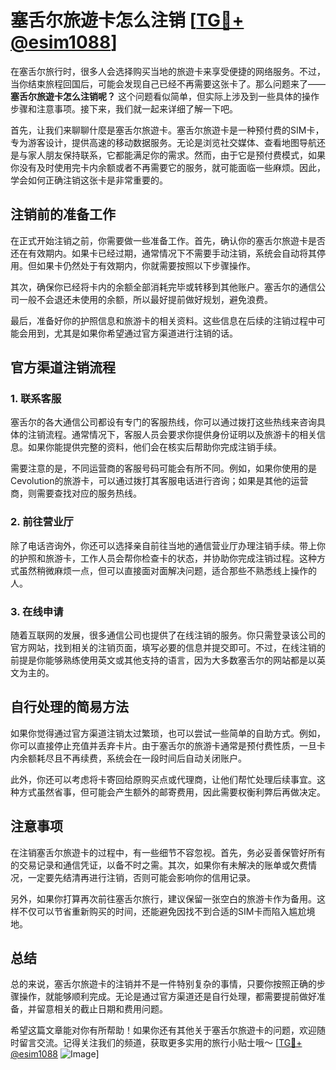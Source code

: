 # 塞舌尔旅遊卡怎么注销 [[TG💪+ @esim1088](https://t.me/s/esim1088)]

在塞舌尔旅行时，很多人会选择购买当地的旅遊卡来享受便捷的网络服务。不过，当你结束旅程回国后，可能会发现自己已经不再需要这张卡了。那么问题来了——**塞舌尔旅遊卡怎么注销呢？** 这个问题看似简单，但实际上涉及到一些具体的操作步骤和注意事项。接下来，我们就一起来详细了解一下吧。

首先，让我们来聊聊什麼是塞舌尔旅遊卡。塞舌尔旅遊卡是一种预付费的SIM卡，专为游客设计，提供高速的移动数据服务。无论是浏览社交媒体、查看地图导航还是与家人朋友保持联系，它都能满足你的需求。然而，由于它是预付费模式，如果你没有及时使用完卡内余额或者不再需要它的服务，就可能面临一些麻烦。因此，学会如何正确注销这张卡是非常重要的。

## 注销前的准备工作

在正式开始注销之前，你需要做一些准备工作。首先，确认你的塞舌尔旅遊卡是否还在有效期内。如果卡已经过期，通常情况下不需要手动注销，系统会自动将其停用。但如果卡仍然处于有效期内，你就需要按照以下步骤操作。

其次，确保你已经将卡内的余额全部消耗完毕或转移到其他账户。塞舌尔的通信公司一般不会退还未使用的余额，所以最好提前做好规划，避免浪费。

最后，准备好你的护照信息和旅游卡的相关资料。这些信息在后续的注销过程中可能会用到，尤其是如果你希望通过官方渠道进行注销的话。

## 官方渠道注销流程

### 1. 联系客服

塞舌尔的各大通信公司都设有专门的客服热线，你可以通过拨打这些热线来咨询具体的注销流程。通常情况下，客服人员会要求你提供身份证明以及旅游卡的相关信息。如果你能提供完整的资料，他们会在核实后帮助你完成注销手续。

需要注意的是，不同运营商的客服号码可能会有所不同。例如，如果你使用的是Cevolution的旅游卡，可以通过拨打其客服电话进行咨询；如果是其他的运营商，则需要查找对应的服务热线。

### 2. 前往营业厅

除了电话咨询外，你还可以选择亲自前往当地的通信营业厅办理注销手续。带上你的护照和旅游卡，工作人员会帮你检查卡的状态，并协助你完成注销过程。这种方式虽然稍微麻烦一点，但可以直接面对面解决问题，适合那些不熟悉线上操作的人。

### 3. 在线申请

随着互联网的发展，很多通信公司也提供了在线注销的服务。你只需登录该公司的官方网站，找到相关的注销页面，填写必要的信息并提交即可。不过，在线注销的前提是你能够熟练使用英文或其他支持的语言，因为大多数塞舌尔的网站都是以英文为主的。

## 自行处理的简易方法

如果你觉得通过官方渠道注销太过繁琐，也可以尝试一些简单的自助方式。例如，你可以直接停止充值并丢弃卡片。由于塞舌尔的旅游卡通常是预付费性质，一旦卡内余额耗尽且不再续费，系统会在一段时间后自动关闭账户。

此外，你还可以考虑将卡寄回给原购买点或代理商，让他们帮忙处理后续事宜。这种方式虽然省事，但可能会产生额外的邮寄费用，因此需要权衡利弊后再做决定。

## 注意事项

在注销塞舌尔旅遊卡的过程中，有一些细节不容忽视。首先，务必妥善保管好所有的交易记录和通信凭证，以备不时之需。其次，如果你有未解决的账单或欠费情况，一定要先结清再进行注销，否则可能会影响你的信用记录。

另外，如果你打算再次前往塞舌尔旅行，建议保留一张空白的旅游卡作为备用。这样不仅可以节省重新购买的时间，还能避免因找不到合适的SIM卡而陷入尴尬境地。

## 总结

总的来说，塞舌尔旅遊卡的注销并不是一件特别复杂的事情，只要你按照正确的步骤操作，就能够顺利完成。无论是通过官方渠道还是自行处理，都需要提前做好准备，并留意相关的截止日期和费用问题。

希望这篇文章能对你有所帮助！如果你还有其他关于塞舌尔旅遊卡的问题，欢迎随时留言交流。记得关注我们的频道，获取更多实用的旅行小贴士哦～ [[TG💪+ @esim1088](https://t.me/s/esim1088) ![Image](https://i.postimg.cc/4NQfJmqS/Snipaste-2025-05-13-00-14-12.png)]
